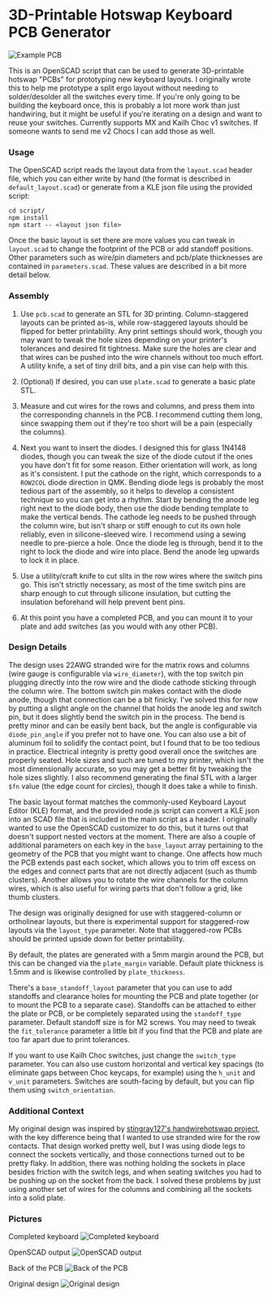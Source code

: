 # 3D-Printable Hotswap Keyboard PCB Generator
![Example PCB](img/pcb_front.jpg)

This is an OpenSCAD script that can be used to generate 3D-printable hotswap "PCBs" for prototyping new keyboard layouts. I originally wrote this to help me prototype a split ergo layout without needing to solder/desolder all the switches every time. If you're only going to be building the keyboard once, this is probably a lot more work than just handwiring, but it might be useful if you're iterating on a design and want to reuse your switches. Currently supports MX and Kailh Choc v1 switches. If someone wants to send me v2 Chocs I can add those as well.

### Usage
The OpenSCAD script reads the layout data from the `layout.scad` header file, which you can either write by hand (the format is described in `default_layout.scad`) or generate from a KLE json file using the provided script:
```
cd script/
npm install
npm start -- <layout json file>
```
Once the basic layout is set there are more values you can tweak in `layout.scad` to change the footprint of the PCB or add standoff positions. Other parameters such as wire/pin diameters and pcb/plate thicknesses are contained in `parameters.scad`. These values are described in a bit more detail below.

### Assembly
1. Use `pcb.scad` to generate an STL for 3D printing. Column-staggered layouts can be printed as-is, while row-staggered layouts should be flipped for better printability. Any print settings should work, though you may want to tweak the hole sizes depending on your printer's tolerances and desired fit tightness. Make sure the holes are clear and that wires can be pushed into the wire channels without too much effort. A utility knife, a set of tiny drill bits, and a pin vise can help with this.

2. (Optional) If desired, you can use `plate.scad` to generate a basic plate STL.

3. Measure and cut wires for the rows and columns, and press them into the corresponding channels in the PCB. I recommend cutting them long, since swapping them out if they're too short will be a pain (especially the columns).

4. Next you want to insert the diodes. I designed this for glass 1N4148 diodes, though you can tweak the size of the diode cutout if the ones you have don't fit for some reason. Either orientation will work, as long as it's consistent. I put the cathode on the right, which corresponds to a `ROW2COL` diode direction in QMK. Bending diode legs is probably the most tedious part of the assembly, so it helps to develop a consistent technique so you can get into a rhythm. Start by bending the anode leg right next to the diode body, then use the diode bending template to make the vertical bends. The cathode leg needs to be pushed through the column wire, but isn't sharp or stiff enough to cut its own hole reliably, even in silicone-sleeved wire. I recommend using a sewing needle to pre-pierce a hole. Once the diode leg is through, bend it to the right to lock the diode and wire into place. Bend the anode leg upwards to lock it in place.

5. Use a utility/craft knife to cut slits in the row wires where the switch pins go. This isn't strictly necessary, as most of the time switch pins are sharp enough to cut through silicone insulation, but cutting the insulation beforehand will help prevent bent pins.

6. At this point you have a completed PCB, and you can mount it to your plate and add switches (as you would with any other PCB).

### Design Details
The design uses 22AWG stranded wire for the matrix rows and columns (wire gauge is configurable via `wire_diameter`), with the top switch pin plugging directly into the row wire and the diode cathode sticking through the column wire. The bottom switch pin makes contact with the diode anode, though that connection can be a bit finicky. I've solved this for now by putting a slight angle on the channel that holds the anode leg and switch pin, but it does slightly bend the switch pin in the process. The bend is pretty minor and can be easily bent back, but the angle is configurable via `diode_pin_angle` if you prefer not to have one. You can also use a bit of aluminum foil to solidify the contact point, but I found that to be too tedious in practice. Electrical integrity is pretty good overall once the switches are properly seated. Hole sizes and such are tuned to my printer, which isn't the most dimensionally accurate, so you may get a better fit by tweaking the hole sizes slightly. I also recommend generating the final STL with a larger `$fn` value (the edge count for circles), though it does take a while to finish.

The basic layout format matches the commonly-used Keyboard Layout Editor (KLE) format, and the provided node.js script can convert a KLE json into an SCAD file that is included in the main script as a header. I originally wanted to use the OpenSCAD customizer to do this, but it turns out that doesn't support nested vectors at the moment. There are also a couple of additional parameters on each key in the `base_layout` array pertaining to the geometry of the PCB that you might want to change. One affects how much the PCB extends past each socket, which allows you to trim off excess on the edges and connect parts that are not directly adjacent (such as thumb clusters). Another allows you to rotate the wire channels for the column wires, which is also useful for wiring parts that don't follow a grid, like thumb clusters.

The design was originally designed for use with staggered-column or ortholinear layouts, but there is experimental support for staggered-row layouts via the `layout_type` parameter. Note that staggered-row PCBs should be printed upside down for better printability.

By default, the plates are generated with a 5mm margin around the PCB, but this can be changed via the `plate_margin` variable. Default plate thickness is 1.5mm and is likewise controlled by `plate_thickness`.

There's a `base_standoff_layout` parameter that you can use to add standoffs and clearance holes for mounting the PCB and plate together (or to mount the PCB to a separate case). Standoffs can be attached to either the plate or PCB, or be completely separated using the `standoff_type` parameter. Default standoff size is for M2 screws. You may need to tweak the `fit_tolerance` parameter a little bit if you find that the PCB and plate are too far apart due to print tolerances.

If you want to use Kailh Choc switches, just change the `switch_type` parameter. You can also use custom horizontal and vertical key spacings (to eliminate gaps between Choc keycaps, for example) using the `h_unit` and `v_unit` parameters. Switches are south-facing by default, but you can flip them using `switch_orientation`.

### Additional Context
My original design was inspired by [stingray127's handwirehotswap project](https://github.com/stingray127/handwirehotswap), with the key difference being that I wanted to use stranded wire for the row contacts. That design worked pretty well, but I was using diode legs to connect the sockets vertically, and those connections turned out to be pretty flaky. In addition, there was nothing holding the sockets in place besides friction with the switch legs, and when seating switches you had to be pushing up on the socket from the back. I solved these problems by just using another set of wires for the columns and combining all the sockets into a solid plate.

### Pictures
Completed keyboard
![Completed keyboard](img/completed_keyboard.jpg)

OpenSCAD output
![OpenSCAD output](img/pcb_scad.png)

Back of the PCB
![Back of the PCB](img/pcb_back.jpg)

Original design
![Original design](img/pcb_individual.jpg)
